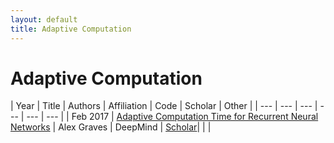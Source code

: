 ```yaml
---
layout: default
title: Adaptive Computation
---
```


# Adaptive Computation

| Year | Title | Authors | Affiliation | Code | Scholar | Other |
| --- | --- | --- | --- | --- | --- |
| Feb 2017 | [Adaptive Computation Time for Recurrent Neural Networks](https://arxiv.org/pdf/1603.08983.pdf "This paper introduces Adaptive Computation Time (ACT), an algorithm that allows recurrent neural networks to learn how many computational steps to take between receiving an input and emitting an output. ACT requires minimal changes to the network architecture, is deterministic and differen- tiable, and does not add any noise to the parameter gradients. Experimental results are provided for four synthetic problems: determining the parity of binary vectors, applying binary logic operations, adding integers, and sorting real numbers. Overall, performance is dramatically improved by the use of ACT, which successfully adapts the number of computational steps to the requirements of the problem. We also present character-level language modelling results on the Hutter prize Wikipedia dataset. In this case ACT does not yield large gains in performance; however it does provide in- triguing insight into the structure of the data, with more computation allocated to harder-to-predict transitions, such as spaces between words and ends of sentences. This suggests that ACT or other adaptive computation methods could provide a generic method for inferring segment boundaries in sequence data.") | Alex Graves | DeepMind | [Scholar](https://www.semanticscholar.org/paper/Adaptive-Computation-Time-for-Recurrent-Neural-Net-Graves/4b2c003b7eb683476f96b2e653676c6cfcb8da28)| | |